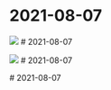 # 2021-08-07

<page-tags text="发布于：2021-08-07"></page-tags>

<image-container>
  <img src="./pictures/IMG_20210807_092629.jpg"/>
</image-container># 2021-08-07

<page-tags text="发布于：2021-08-07"></page-tags>

<image-container>
  <img src="./pictures/IMG_20210807_093053.jpg"/>
</image-container># 2021-08-07

<page-tags text="发布于：2021-08-07"></page-tags>
<video-container>
  <source src="./pictures/VID_20210807_092746.mp4"/>
</video-container># 2021-08-07

<page-tags text="发布于：2021-08-07"></page-tags>
<video-container>
  <source src="./pictures/VID_20210807_093205.mp4"/>
</video-container>